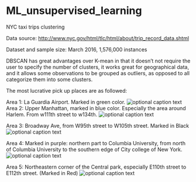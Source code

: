 # ML_unsupervised_learning
NYC taxi trips clustering

Data source: http://www.nyc.gov/html/tlc/html/about/trip_record_data.shtml

Dataset and sample size: March 2016, 1,576,000 instances

DBSCAN has great advantages over K-mean in that it doesn’t not require the user to specify the number of clusters, it works great for geographical data, and it allows some observations to be grouped as outliers, as opposed to all categorize them into some clusters.

The most lucrative pick up places are as followed:  

   Area 1: La Guardia Airport. Marked in green color.
   ![optional caption text](/figures/area1.png)
   Area 2: Upper Manhattan, marked in blue color. Especially the area around Harlem.  From w111th street to w134th.
   ![optional caption text](/figures/area2.png)

   Area 3: Broadway Ave, from W95th street to W105th street. Marked in Black
   ![optional caption text](/figures/area3.png)

   Area 4: Marked in purple:  northern part to Columbia University, from north of Columbia University to the southern edge of City college of New York. 
   ![optional caption text](/figures/area4.png)

   Area 5: Northeastern corner of the Central park, especially E110th street to E112th street. (Marked in Red)
   ![optional caption text](/figures/area5.png)



